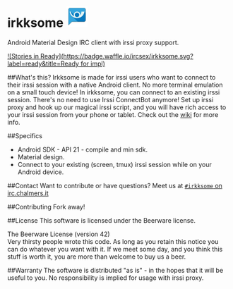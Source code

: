 irkksome ![asdf](app/src/main/res/drawable-mdpi/ic_launcher.png)
========

Android Material Design IRC client with irssi proxy support.

[![Stories in Ready](https://badge.waffle.io/ircsex/irkksome.svg?label=ready&title=Ready for impl)](http://waffle.io/ircsex/irkksome)

##What's this?
Irkksome is made for irssi users who want to connect to their irssi session with a native Android client. No more terminal emulation on a small touch device!
In irkksome, you can connect to an existing irssi session. There's no need to use Irssi ConnectBot anymore! Set up irssi proxy and hook up our magical irssi script, and you will have rich access to your irssi session from your phone or tablet.
Check out the [wiki](https://github.com/ircSEX/irkksome/wiki/How-to-connect-to-irssi-proxy) for more info.

##Specifics
- Android SDK - API 21 - compile and min sdk.
- Material design.
- Connect to your existing (screen, tmux) irssi session while on your Android device.

##Contact
Want to contribute or have questions? Meet us at [`#irkksome` on irc.chalmers.it](ircs://irc.chalmers.it:9999/irkksome) 

##Contributing
Fork away!

##License
This software is licensed under the Beerware license.

The Beerware License (version 42)  
Very thirsty people wrote this code.
As long as you retain this notice you can do whatever you want with it. If we meet some day, and you think this stuff is worth it, you are more than welcome to buy us a beer. 

##Warranty
The software is distributed "as is" - in the hopes that it will be useful to you. No responsibility is implied for usage with irssi proxy.
